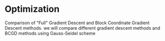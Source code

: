 # Optimization
Comparison of "Full" Gradient Descent and Block Coordinate Gradient Descent methods. we will compare different gradient descent methods and BCGD methods using Gauss-Seidel scheme
